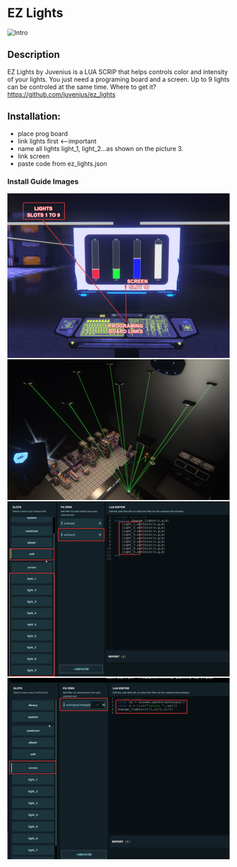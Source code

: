 # EZ Lights
![Intro](/img/intro.gif)

## Description
EZ Lights by Juvenius is a LUA SCRIP that helps controls color and intensity of your lights. You just need a programing board and a screen. Up to 9 lights can be controled at the same time. Where to get it? https://github.com/juvenius/ez_lights

## Installation:
- place prog board
- link lights first <--important
- name all lights light_1, light_2...as shown on the picture 3.
- link screen
- paste code from ez_lights.json

### Install Guide Images
![Picture 1](/img/1.jpg)
![Picture 2](/img/2.jpg)
![Picture 3](/img/3.png)
![Picture 4](/img/4.png)
